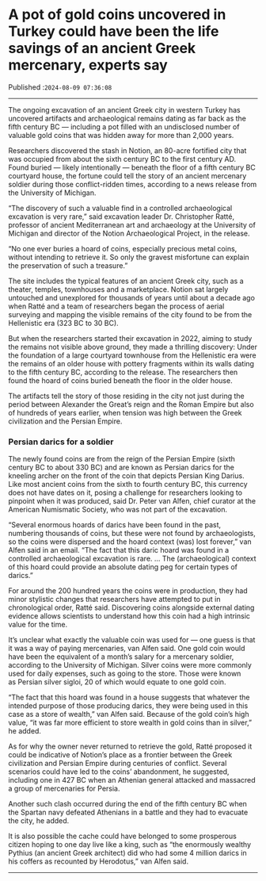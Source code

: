# A pot of gold coins uncovered in Turkey could have been the life savings of an ancient Greek mercenary, experts say

Published :`2024-08-09 07:36:08`

---

The ongoing excavation of an ancient Greek city in western Turkey has uncovered artifacts and archaeological remains dating as far back as the fifth century BC — including a pot filled with an undisclosed number of valuable gold coins that was hidden away for more than 2,000 years.

Researchers discovered the stash in Notion, an 80-acre fortified city that was occupied from about the sixth century BC to the first century AD. Found buried — likely intentionally — beneath the floor of a fifth century BC courtyard house, the fortune could tell the story of an ancient mercenary soldier during those conflict-ridden times, according to a news release from the University of Michigan.

“The discovery of such a valuable find in a controlled archaeological excavation is very rare,” said excavation leader Dr. Christopher Ratté, professor of ancient Mediterranean art and archaeology at the University of Michigan and director of the Notion Archaeological Project, in the release.

“No one ever buries a hoard of coins, especially precious metal coins, without intending to retrieve it. So only the gravest misfortune can explain the preservation of such a treasure.”

The site includes the typical features of an ancient Greek city, such as a theater, temples, townhouses and a marketplace. Notion sat largely untouched and unexplored for thousands of years until about a decade ago when Ratté and a team of researchers began the process of aerial surveying and mapping the visible remains of the city found to be from the Hellenistic era (323 BC to 30 BC).

But when the researchers started their excavation in 2022, aiming to study the remains not visible above ground, they made a thrilling discovery: Under the foundation of a large courtyard townhouse from the Hellenistic era were the remains of an older house with pottery fragments within its walls dating to the fifth century BC, according to the release. The researchers then found the hoard of coins buried beneath the floor in the older house.

The artifacts tell the story of those residing in the city not just during the period between Alexander the Great’s reign and the Roman Empire but also of hundreds of years earlier, when tension was high between the Greek civilization and the Persian Empire.

### Persian darics for a soldier

The newly found coins are from the reign of the Persian Empire (sixth century BC to about 330 BC) and are known as Persian darics for the kneeling archer on the front of the coin that depicts Persian King Darius. Like most ancient coins from the sixth to fourth century BC, this currency does not have dates on it, posing a challenge for researchers looking to pinpoint when it was produced, said Dr. Peter van Alfen, chief curator at the American Numismatic Society, who was not part of the excavation.

“Several enormous hoards of darics have been found in the past, numbering thousands of coins, but these were not found by archaeologists, so the coins were dispersed and the hoard context (was) lost forever,” van Alfen said in an email. “The fact that this daric hoard was found in a controlled archaeological excavation is rare. … The (archaeological) context of this hoard could provide an absolute dating peg for certain types of darics.”

For around the 200 hundred years the coins were in production, they had minor stylistic changes that researchers have attempted to put in chronological order, Ratté said. Discovering coins alongside external dating evidence allows scientists to understand how this coin had a high intrinsic value for the time.

It’s unclear what exactly the valuable coin was used for — one guess is that it was a way of paying mercenaries, van Alfen said. One gold coin would have been the equivalent of a month’s salary for a mercenary soldier, according to the University of Michigan. Silver coins were more commonly used for daily expenses, such as going to the store. Those were known as Persian silver sigloi, 20 of which would equate to one gold coin.

“The fact that this hoard was found in a house suggests that whatever the intended purpose of those producing darics, they were being used in this case as a store of wealth,” van Alfen said. Because of the gold coin’s high value, “it was far more efficient to store wealth in gold coins than in silver,” he added.

As for why the owner never returned to retrieve the gold, Ratté proposed it could be indicative of Notion’s place as a frontier between the Greek civilization and Persian Empire during centuries of conflict. Several scenarios could have led to the coins’ abandonment, he suggested, including one in 427 BC when an Athenian general attacked and massacred a group of mercenaries for Persia.

Another such clash occurred during the end of the fifth century BC when the Spartan navy defeated Athenians in a battle and they had to evacuate the city, he added.

It is also possible the cache could have belonged to some prosperous citizen hoping to one day live like a king, such as “the enormously wealthy Pythius (an ancient Greek architect) did who had some 4 million darics in his coffers as recounted by Herodotus,” van Alfen said.

---

